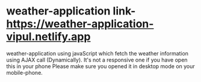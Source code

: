 # weather-application link-https://weather-application-vipul.netlify.app
weather-application using javaScript which fetch the weather information using AJAX call (Dynamically).
It's not a responsive one if you have open this in your phone Please make sure you opened it in desktop mode on your mobile-phone. 
